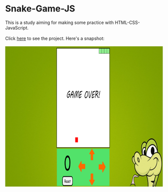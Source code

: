 # Snake-Game-JS
This is a study aiming for making some practice with HTML-CSS-JavaScript.  <br/><br/>
Click <a href="https://buraxta.github.io/Snake-Game-JS/" target="_blank">here</a> to see the project. Here's a snapshot:<br/><br/>
<img src="ss.png" width="800" height="450"/>
